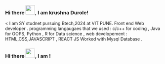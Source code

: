 <!-- ### Hi there 👋 -->
### Hi there <img src="https://raw.githubusercontent.com/MartinHeinz/MartinHeinz/master/wave.gif" width="30px">, I am krushna Durole!


  <
  I am SY studnet pursuing Btech,2024 at VIT PUNE. 
  Front end Web developer . 
  programming langaugaes that we used : c/c++ for coding , Java for OOPS, Python , R for Data science , 
  web developement : HTML,CSS,JAVASCRIPT , REACT JS
  Worked with Mysql Database . 
  >

<!--
**krushnadurole/krushnadurole** is a ✨ _special_ ✨ repository because its `README.md` (this file) appears on your GitHub profile.



Here are some ideas to get you started:

- 🔭 I’m currently working on ...
- 🌱 I’m currently learning ...
- 👯 I’m looking to collaborate on ...
- 🤔 I’m looking for help with ...
- 💬 Ask me about ...
- 📫 How to reach me: ...
- 😄 Pronouns: ...
- ⚡ Fun fact: ...
-->
### Hi there <img src="https://raw.githubusercontent.com/MartinHeinz/MartinHeinz/master/wave.gif" width="30px">, I am <enter your name>!

